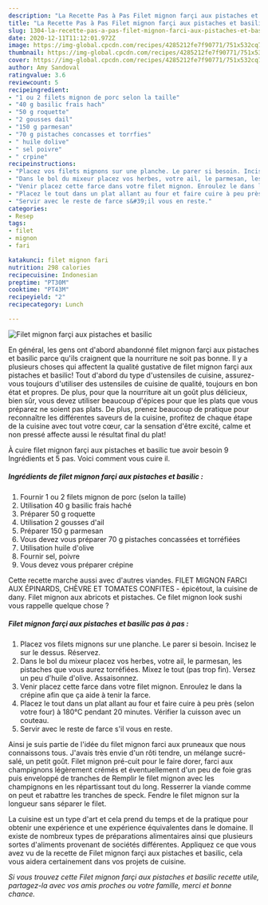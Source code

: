 ```yaml
---
description: "La Recette Pas à Pas Filet mignon farçi aux pistaches et basilic"
title: "La Recette Pas à Pas Filet mignon farçi aux pistaches et basilic"
slug: 1304-la-recette-pas-a-pas-filet-mignon-farci-aux-pistaches-et-basilic
date: 2020-12-11T11:12:01.972Z
image: https://img-global.cpcdn.com/recipes/4285212fe7f90771/751x532cq70/filet-mignon-farci-aux-pistaches-et-basilic-photo-principale-de-la-recette.jpg
thumbnail: https://img-global.cpcdn.com/recipes/4285212fe7f90771/751x532cq70/filet-mignon-farci-aux-pistaches-et-basilic-photo-principale-de-la-recette.jpg
cover: https://img-global.cpcdn.com/recipes/4285212fe7f90771/751x532cq70/filet-mignon-farci-aux-pistaches-et-basilic-photo-principale-de-la-recette.jpg
author: Amy Sandoval
ratingvalue: 3.6
reviewcount: 5
recipeingredient:
- "1 ou 2 filets mignon de porc selon la taille"
- "40 g basilic frais hach"
- "50 g roquette"
- "2 gousses dail"
- "150 g parmesan"
- "70 g pistaches concasses et torrfies"
- " huile dolive"
- " sel poivre"
- " crpine"
recipeinstructions:
- "Placez vos filets mignons sur une planche. Le parer si besoin. Incisez le sur le dessus. Réservez."
- "Dans le bol du mixeur placez vos herbes, votre ail, le parmesan, les pistaches que vous aurez torréfiées. Mixez le tout (pas trop fin). Versez un peu d&#39;huile d&#39;olive. Assaisonnez."
- "Venir placez cette farce dans votre filet mignon. Enroulez le dans la crépine afin que ça aide à tenir la farce."
- "Placez le tout dans un plat allant au four et faire cuire à peu près (selon votre four) à 180°C pendant 20 minutes. Vérifier la cuisson avec un couteau."
- "Servir avec le reste de farce s&#39;il vous en reste."
categories:
- Resep
tags:
- filet
- mignon
- fari

katakunci: filet mignon fari 
nutrition: 298 calories
recipecuisine: Indonesian
preptime: "PT30M"
cooktime: "PT43M"
recipeyield: "2"
recipecategory: Lunch

---
```



![Filet mignon farçi aux pistaches et basilic](https://img-global.cpcdn.com/recipes/4285212fe7f90771/751x532cq70/filet-mignon-farci-aux-pistaches-et-basilic-photo-principale-de-la-recette.jpg)

En général, les gens ont d'abord abandonné filet mignon farçi aux pistaches et basilic parce qu'ils craignent que la nourriture ne soit pas bonne. Il y a plusieurs choses qui affectent la qualité gustative de filet mignon farçi aux pistaches et basilic! Tout d'abord du type d'ustensiles de cuisine, assurez-vous toujours d'utiliser des ustensiles de cuisine de qualité, toujours en bon état et propres. De plus, pour que la nourriture ait un goût plus délicieux, bien sûr, vous devez utiliser beaucoup d'épices pour que les plats que vous préparez ne soient pas plats. De plus, prenez beaucoup de pratique pour reconnaître les différentes saveurs de la cuisine, profitez de chaque étape de la cuisine avec tout votre cœur, car la sensation d'être excité, calme et non pressé affecte aussi le résultat final du plat!

<!--inarticleads1-->

À cuire filet mignon farçi aux pistaches et basilic tue avoir besoin 9 Ingrédients et 5 pas. Voici comment vous cuire il.

##### Ingrédients de filet mignon farçi aux pistaches et basilic :

1. Fournir 1 ou 2 filets mignon de porc (selon la taille)
1. Utilisation 40 g basilic frais haché
1. Préparer 50 g roquette
1. Utilisation 2 gousses d&#39;ail
1. Préparer 150 g parmesan
1. Vous devez vous préparer 70 g pistaches concassées et torréfiées
1. Utilisation  huile d&#39;olive
1. Fournir  sel, poivre
1. Vous devez vous préparer  crépine


Cette recette marche aussi avec d&#39;autres viandes. FILET MIGNON FARCI AUX ÉPINARDS, CHÈVRE ET TOMATES CONFITES - épicétout, la cuisine de dany. Filet mignon aux abricots et pistaches. Ce filet mignon look sushi vous rappelle quelque chose ? 

<!--inarticleads2-->

##### Filet mignon farçi aux pistaches et basilic pas à pas :

1. Placez vos filets mignons sur une planche. Le parer si besoin. Incisez le sur le dessus. Réservez.
1. Dans le bol du mixeur placez vos herbes, votre ail, le parmesan, les pistaches que vous aurez torréfiées. Mixez le tout (pas trop fin). Versez un peu d&#39;huile d&#39;olive. Assaisonnez.
1. Venir placez cette farce dans votre filet mignon. Enroulez le dans la crépine afin que ça aide à tenir la farce.
1. Placez le tout dans un plat allant au four et faire cuire à peu près (selon votre four) à 180°C pendant 20 minutes. Vérifier la cuisson avec un couteau.
1. Servir avec le reste de farce s&#39;il vous en reste.


Ainsi je suis partie de l&#39;idée du filet mignon farci aux pruneaux que nous connaissons tous. J&#39;avais très envie d&#39;un rôti tendre, un mélange sucré-salé, un petit goût. Filet mignon pré-cuit pour le faire dorer, farci aux champignons légèrement crémés et éventuellement d&#39;un peu de foie gras puis enveloppé de tranches de Remplir le filet mignon avec les champignons en les répartissant tout du long. Resserrer la viande comme on peut et rabattre les tranches de speck. Fendre le filet mignon sur la longueur sans séparer le filet. 

<!--inarticleads1-->

<p>
La cuisine est un type d'art et cela prend du temps et de la pratique pour obtenir une expérience et une expérience équivalentes dans le domaine. Il existe de nombreux types de préparations alimentaires ainsi que plusieurs sortes d'aliments provenant de sociétés différentes. Appliquez ce que vous avez vu de la recette de Filet mignon farçi aux pistaches et basilic, cela vous aidera certainement dans vos projets de cuisine.
</p>

<p>
<i>Si vous trouvez cette Filet mignon farçi aux pistaches et basilic recette utile, partagez-la avec vos amis proches ou votre famille, merci et bonne chance.</i>
</p>
